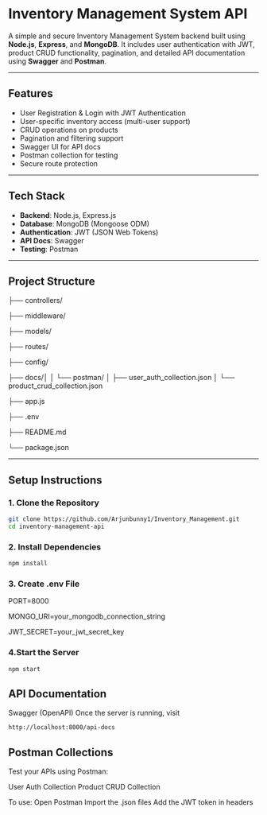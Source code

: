 #  Inventory Management System API

A simple and secure Inventory Management System backend built using **Node.js**, **Express**, and **MongoDB**. It includes user authentication with JWT, product CRUD functionality, pagination, and detailed API documentation using **Swagger** and **Postman**.

---

##  Features

- User Registration & Login with JWT Authentication
- User-specific inventory access (multi-user support)
- CRUD operations on products
- Pagination and filtering support
- Swagger UI for API docs
- Postman collection for testing
- Secure route protection

---

## Tech Stack

- **Backend**: Node.js, Express.js
- **Database**: MongoDB (Mongoose ODM)
- **Authentication**: JWT (JSON Web Tokens)
- **API Docs**: Swagger
- **Testing**: Postman

---

## Project Structure

├── controllers/

├── middleware/

├── models/

├── routes/

├── config/

├── docs/│
│ └── postman/
│ ├── user_auth_collection.json
│ └── product_crud_collection.json

├── app.js

├── .env

├── README.md

└── package.json


---

##  Setup Instructions

### 1. Clone the Repository
```bash
git clone https://github.com/Arjunbunny1/Inventory_Management.git
cd inventory-management-api
```

### 2. Install Dependencies
```bash
npm install
```

### 3. Create .env File
PORT=8000

MONGO_URI=your_mongodb_connection_string

JWT_SECRET=your_jwt_secret_key


### 4.Start the Server
```bash
npm start
```

##  API Documentation
Swagger (OpenAPI)
Once the server is running, visit
```bash
http://localhost:8000/api-docs
```

## Postman Collections
Test your APIs using Postman:

User Auth Collection
Product CRUD Collection

To use:
Open Postman
Import the .json files
Add the JWT token in headers 

